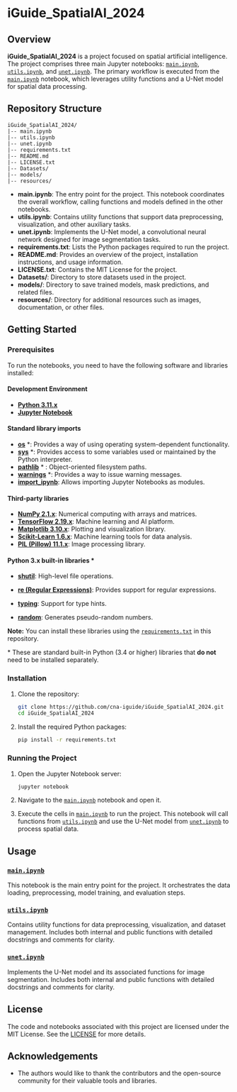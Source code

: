 # iGuide_SpatialAI_2024

## Overview

**iGuide_SpatialAI_2024** is a project focused on spatial artificial intelligence. The project comprises three main Jupyter notebooks: [`main.ipynb`](main.ipynb), [`utils.ipynb`](utils.ipynb), and [`unet.ipynb`](unet.ipynb). The primary workflow is executed from the [`main.ipynb`](main.ipynb) notebook, which leverages utility functions and a U-Net model for spatial data processing.

## Repository Structure

```
iGuide_SpatialAI_2024/
|-- main.ipynb
|-- utils.ipynb
|-- unet.ipynb
|-- requirements.txt
|-- README.md
|-- LICENSE.txt
|-- Datasets/
|-- models/
|-- resources/

```

- **main.ipynb**: The entry point for the project. This notebook coordinates the overall workflow, calling functions and models defined in the other notebooks.
- **utils.ipynb**: Contains utility functions that support data preprocessing, visualization, and other auxiliary tasks.
- **unet.ipynb**: Implements the U-Net model, a convolutional neural network designed for image segmentation tasks.
- **requirements.txt**: Lists the Python packages required to run the project.
- **README.md**: Provides an overview of the project, installation instructions, and usage information.
- **LICENSE.txt**: Contains the MIT License for the project.
- **Datasets/**: Directory to store datasets used in the project.
- **models/**: Directory to save trained models, mask predictions, and related files.
- **resources/**: Directory for additional resources such as images, documentation, or other files.

## Getting Started

### Prerequisites

To run the notebooks, you need to have the following software and libraries installed:
#### Development Environment
- [**Python 3.11.x**](https://www.python.org/downloads/release/python-3110/)
- [**Jupyter Notebook**](https://jupyter.org/)

#### Standard library imports
- [**os**](https://docs.python.org/3/library/os.html) \*: Provides a way of using operating system-dependent functionality.
- [**sys**](https://docs.python.org/3/library/sys.html) \*: Provides access to some variables used or maintained by the Python interpreter.
- [**pathlib**](https://docs.python.org/3/library/pathlib.html) \* : Object-oriented filesystem paths.
- [**warnings**](https://docs.python.org/3/library/warnings.html) \*: Provides a way to issue warning messages.
- [**import_ipynb**](https://pypi.org/project/import-ipynb/): Allows importing Jupyter Notebooks as modules.

#### Third-party libraries
- [**NumPy 2.1.x**](https://numpy.org/): Numerical computing with arrays and matrices.
- [**TensorFlow 2.19.x**](https://www.tensorflow.org/): Machine learning and AI platform.
- [**Matplotlib 3.10.x**](https://matplotlib.org/): Plotting and visualization library.
- [**Scikit-Learn 1.6.x**](https://scikit-learn.org/): Machine learning tools for data analysis.
- [**PIL (Pillow) 11.1.x**](https://pillow.readthedocs.io/en/stable/index.html): Image processing library.

#### Python 3.x built-in libraries \*
- [**shutil**](https://docs.python.org/3/library/shutil.html): High-level file operations.

- [**re (Regular Expressions)**](https://docs.python.org/3/library/re.html): Provides support for regular expressions.
- [**typing**](https://docs.python.org/3/library/typing.html): Support for type hints.
- [**random**](https://docs.python.org/3/library/random.html): Generates pseudo-random numbers.

**Note:** You can install these libraries using the [`requirements.txt`](requirements.txt) in this repository.

\* These are standard built-in Python (3.4 or higher) libraries that **do not** need to be installed separately. 

### Installation

1. Clone the repository:
    ```bash
    git clone https://github.com/cna-iguide/iGuide_SpatialAI_2024.git
    cd iGuide_SpatialAI_2024
    ```

2. Install the required Python packages:
    ```bash
    pip install -r requirements.txt
    ```

### Running the Project

1. Open the Jupyter Notebook server:
    ```bash
    jupyter notebook
    ```

2. Navigate to the [`main.ipynb`](main.ipynb) notebook and open it.

3. Execute the cells in [`main.ipynb`](main.ipynb) to run the project. This notebook will call functions from [`utils.ipynb`](utils.ipynb) and use the U-Net model from [`unet.ipynb`](unet.ipynb) to process spatial data.

## Usage

### [`main.ipynb`](main.ipynb)

This notebook is the main entry point for the project. It orchestrates the data loading, preprocessing, model training, and evaluation steps.

### [`utils.ipynb`](utils.ipynb)

Contains utility functions for data preprocessing, visualization, and dataset management. Includes both internal and public functions with detailed docstrings and comments for clarity.

### [`unet.ipynb`](unet.ipynb)

Implements the U-Net model and its associated functions for image segmentation. Includes both internal and public functions with detailed docstrings and comments for clarity.

## License

The code and notebooks associated with this project are licensed under the MIT License. See the [LICENSE](LICENSE.txt) for more details.

## Acknowledgements

- The authors would like to thank the contributors and the open-source community for their valuable tools and libraries.